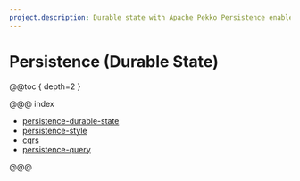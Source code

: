 ```yaml
---
project.description: Durable state with Apache Pekko Persistence enables actors to persist the latest version of the state. This persistence is used for recovery on failure, or when migrating within a cluster.
---
```


# Persistence (Durable State)

@@toc { depth=2 }

@@@ index

* [persistence-durable-state](durable-state/persistence.md)
* [persistence-style](durable-state/persistence-style.md)
* [cqrs](durable-state/cqrs.md)
* [persistence-query](../durable-state/persistence-query.md)

@@@

